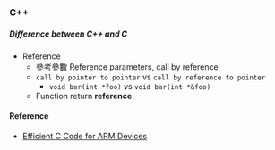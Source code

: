 ### C++

##### Difference between C++ and C

- Reference
    - 參考參數 Reference parameters, call by reference
    - `call by pointer to pointer` vs `call by reference to pointer`
        - `void bar(int *foo)` vs `void bar(int *&foo)`
    - Function return **reference**

#### Reference
- [Efficient C Code for ARM Devices](https://m.eet.com/media/1157397/atc-152paper_shore_v4.pdf)

